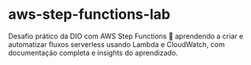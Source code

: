 # aws-step-functions-lab
Desafio prático da DIO com AWS Step Functions 💛 aprendendo a criar e automatizar fluxos serverless usando Lambda e CloudWatch, com documentação completa e insights do aprendizado.
